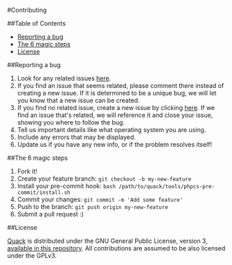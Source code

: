 #Contributing

##Table of Contents

- [Reporting a bug](#reporting-a-bug)
- [The 6 magic steps](#the-6-magic-steps)
- [License](#license)

##Reporting a bug

1. Look for any related issues [here](https://github.com/haskellcamargo/quack/issues).
2. If you find an issue that seems related, please comment there instead of creating a new issue. If it is determined to be a unique bug, we will let you know that a new issue can be created.
3. If you find no related issue, create a new issue by clicking [here](https://github.com/haskellcamargo/quack/issues/new).
If we find an issue that's related, we will reference it and close your issue, showing you where to follow the bug.
4. Tell us important details like what operating system you are using.
5. Include any errors that may be displayed.
6. Update us if you have any new info, or if the problem resolves itself!

##The 6 magic steps

1. Fork it!
2. Create your feature branch: `git checkout -b my-new-feature`
3. Install your pre-commit hook: `bash /path/to/quack/tools/phpcs-pre-commit/install.sh`
4. Commit your changes: `git commit -m 'Add some feature'`
5. Push to the branch: `git push origin my-new-feature`
6. Submit a pull request :)

##License

[Quack](https://github.com/haskellcamargo/quack) is distributed under the GNU General Public License, version 3, [available in this repository](master/LICENSE.md). All contributions are assumed to be also licensed under the GPLv3.

